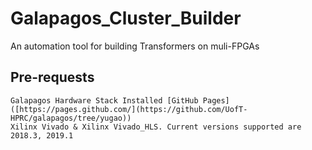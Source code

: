 # Galapagos_Cluster_Builder
An automation tool for building Transformers on muli-FPGAs

## Pre-requests
```
Galapagos Hardware Stack Installed [GitHub Pages]([https://pages.github.com/](https://github.com/UofT-HPRC/galapagos/tree/yugao))
Xilinx Vivado & Xilinx Vivado_HLS. Current versions supported are 2018.3, 2019.1
```
